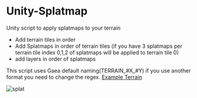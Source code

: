# Unity-Splatmap
Unity script to apply splatmaps to your terrain

- Add terrain tiles in order
- Add Splatmaps in order of terrain tiles (if you have 3 splatmaps per terrain tile index 0,1,2 of splatmaps will be applied to terrain tile 0)
- add layers in order of splatmaps

This script uses Gaea default naming(TERRAIN_#X_#Y) if you use another format you need to change the regex.
[Example Terrain](https://peepocraft.itch.io/peeponapolis-terrain)


![splat](https://github.com/user-attachments/assets/43e8bec2-8198-4151-b695-40cdd9687ec1)
